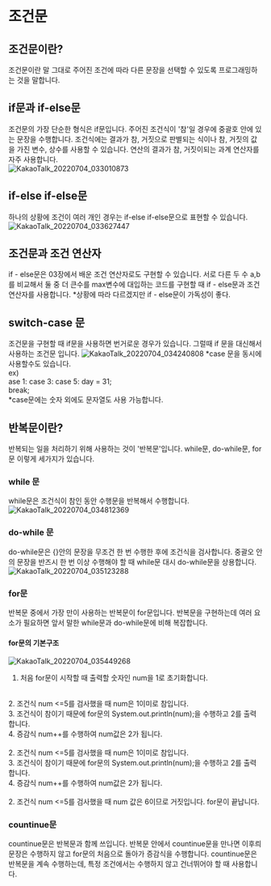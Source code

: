 # 조건문
## 조건문이란?
조건문이란 말 그대로 주어진 조건에 따라 다른 문장을 선택할 수 있도록 프로그래밍하는 것을 말합니다.
## if문과 if-else문
조건문의 가장 단순한 형식은 if문입니다. 주어진 조건식이 '참'일 경우에 중괄호 안에 있는 문장을 수행합니다.
조건식에는 결과가 참, 거짓으로 판별되는 식이나 참, 거짓의 값을 가진 변수, 상수를 사용할 수 있습니다. 연산의 결과가 참, 거짓이되는
과계 연산자를 자주 사용합니다.<br>
![KakaoTalk_20220704_033010873](https://user-images.githubusercontent.com/108391517/177052692-b380c9a2-1432-47cb-b2e6-e61f014db73e.jpg)
## if-else if-else문
하나의 상황에 조건이 여러 개인 경우는 if-else if-else문으로 표현할 수 있습니다.<br>
![KakaoTalk_20220704_033627447](https://user-images.githubusercontent.com/108391517/177052871-acb44e38-d360-48d9-ba17-a97a99978260.jpg)
## 조건문과 조건 연산자
if - else문은 03장에서 배운 조건 연산자로도 구현할 수 있습니다. 서로 다른 두 수 a,b를 비교해서 둘 중 더 큰수를 max변수에 대입하는 코드를
구현할 때 if - else문과 조건 연산자를 사용합니다.
*상황에 따라 다르겠지만 if - else문이 가독성이 좋다.
## switch-case 문
조건문을 구현할 때 if문을 사용하면 번거로운 경우가 있습니다. 그럴때 if 문을 대신해서 사용하는 조건문 입니다.
![KakaoTalk_20220704_034240808](https://user-images.githubusercontent.com/108391517/177053077-c2be49e7-552d-41d1-a86a-f0f1bc77da8b.jpg)
*case 문을 동시에 사용할수도 있습니다.<br>
ex) <br>
ase 1: case 3: case 5: day = 31;<br>
break;<br>
*case문에는 숫자 외에도 문자열도 사용 가능합니다.
## 반복문이란?
반복되는 일을 처리하기 위해 사용하는 것이 '반복문'입니다. while문, do-while문, for문 이렇게 세가지가 있습니다.
### while 문
while문은 조건식이 참인 동안 수행문을 반복해서 수행합니다.
![KakaoTalk_20220704_034812369](https://user-images.githubusercontent.com/108391517/177053242-90343206-36fa-46b5-a22d-5d66a728897c.jpg)
### do-while 문
do-while문은 {}안의 문장을 무조건 한 번 수행한 후에 조건식을 검사합니다. 중괄오 안의 문장을 반즈시 한 번 이상 수행해야 할 때 while문 대시 
do-while문을 상용합니다.
![KakaoTalk_20220704_035123288](https://user-images.githubusercontent.com/108391517/177053351-bfc3d7b2-9446-4d11-9ce0-b595389bae2d.jpg)
### for문
반복문 중에서 가장 만이 사용하는 반복문이 for문입니다. 반복문을 구현하는데 여러 요소가 필요하면 앞서 말한 while문과 do-while문에 비해 복잡합니다.
#### for문의 기본구조
![KakaoTalk_20220704_035449268](https://user-images.githubusercontent.com/108391517/177053451-19cbb8ac-5d8b-456b-b094-9b52db7429f9.jpg)
1. 처음 for문이 시작할 때 출력할 숫자인 num을 1로 초기화합니다.<br>
<br>
2. 조건식 num <=5를 검사했을 때 num은 1이미로 참입니다.<br>
3. 조건식이 참이기 때문에 for문의 System.out.println(num);을 수행하고 2를 출력합니다.<br>
4. 증감식 num++를 수행하여 num값은 2가 됩니다.<br>
<br>
2. 조건식 num <=5를 검사했을 때 num은 1이미로 참입니다.<br>
3. 조건식이 참이기 때문에 for문의 System.out.println(num);을 수행하고 2를 출력합니다.<br>
4. 증감식 num++를 수행하여 num값은 2가 됩니다.<br>
<br>
2. 조건식 num <=5를 검사했을 때 num 값은 6이므로 거짓입니다. for문이 끝납니다.<br>

### countinue문
countinue문은 반복문과 함께 쓰입니다. 반복문 안에서 countinue문을 만나면 이후릐 문장은 수행하지 않고 for문의 처음으로 돌아가 증감식을 수행합니다.
countinue문은 반복문을 계속 수행하는데, 특정 조건에서는 수행하지 않고 건너뛰어야 할 때 사용합니다.



















